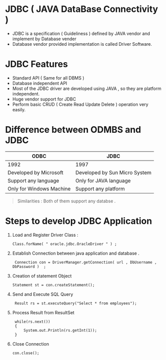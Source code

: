 
# JDBC ( JAVA DataBase Connectivity )

- JDBC is a specification ( Guideliness ) defined by JAVA vendor and implement by Database vender
- Database vendor provided implementation is called Driver Software.

# JDBC Features

- Standard API ( Same for all DBMS )
- Database independent API
- Most of the JDBC driver are developed using JAVA , so they are platform independent.
- Huge vendor support for JDBC
- Perform basic CRUD ( Create Read Update Delete ) operation very easily.


# Difference between ODMBS and JDBC 

| ODBC | JDBC |
|------|------|
| 1992 | 1997 |
| Developed by Microsoft | Developed by Sun Micro System |
| Support any language | Only for JAVA language|
| Only for Windows Machine | Support any platform |


> Similarities : Both of them support any databse .


# Steps to develop JDBC Application

1. Load and Register Driver Class :

    ``` Class.forName( " oracle.jdbc.OracleDriver " ) ; ```

2. Establish Connection between java application and database .

    ``` Connection con = DriverManager.getConnection( url , DbUsername , DbPassword )  ;```

3.  Creation of statement Object 

    ``` Statement st = con.createStatement(); ```

4. Send and Execute SQL Query

    ``` Result rs = st.executeQuery("Select * from employees");```

5. Process Result from ResultSet

        while(rs.next())
        {
            System.out.Println(rs.getInt(1));
        }

6. Close Connection

    ``` con.close(); ```